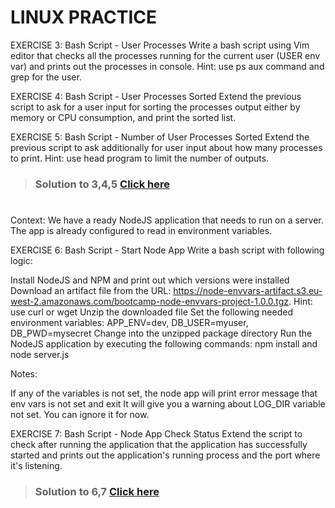 # LINUX PRACTICE

EXERCISE 3: Bash Script - User Processes
Write a bash script using Vim editor that checks all the processes running for the current user (USER env var) and prints out the processes in console. Hint: use ps aux command and grep for the user.

EXERCISE 4: Bash Script - User Processes Sorted
Extend the previous script to ask for a user input for sorting the processes output either by memory or CPU consumption, and print the sorted list.

EXERCISE 5: Bash Script - Number of User Processes Sorted
Extend the previous script to ask additionally for user input about how many processes to print. Hint: use head program to limit the number of outputs.

> ### Solution to 3,4,5 **[Click here](https://github.com/srujankarthik/DevOps/blob/main/Linux/user-processes.sh)**

#

Context: We have a ready NodeJS application that needs to run on a server. The app is already configured to read in environment variables.

EXERCISE 6: Bash Script - Start Node App
Write a bash script with following logic:

Install NodeJS and NPM and print out which versions were installed
Download an artifact file from the URL: https://node-envvars-artifact.s3.eu-west-2.amazonaws.com/bootcamp-node-envvars-project-1.0.0.tgz. Hint: use curl or wget
Unzip the downloaded file
Set the following needed environment variables: APP_ENV=dev, DB_USER=myuser, DB_PWD=mysecret
Change into the unzipped package directory
Run the NodeJS application by executing the following commands: npm install and node server.js

Notes:

If any of the variables is not set, the node app will print error message that env vars is not set and exit
It will give you a warning about LOG_DIR variable not set. You can ignore it for now.

EXERCISE 7: Bash Script - Node App Check Status
Extend the script to check after running the application that the application has successfully started and prints out the application's running process and the port where it's listening.

> ### Solution to 6,7 **[Click here](https://github.com/srujankarthik/DevOps/blob/main/Linux/node-bashscript.sh)**

#
